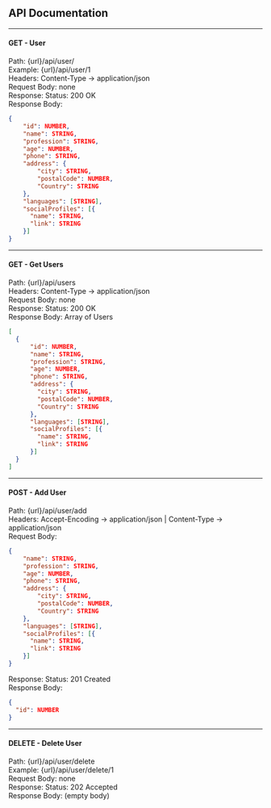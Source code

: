 ## API Documentation


---
#### GET - User </br>
Path: {url}/api/user/ </br>
Example: {url}/api/user/1 </br>
Headers: Content-Type -> application/json </br>
Request Body: none </br>
Response: Status: 200 OK </br>
Response Body:

```json 
{
    "id": NUMBER, 
    "name": STRING,
    "profession": STRING,
    "age": NUMBER,
    "phone": STRING,
    "address": {
        "city": STRING,
        "postalCode": NUMBER,
        "Country": STRING 
    },
    "languages": [STRING],
    "socialProfiles": [{ 
      "name": STRING, 
      "link": STRING 
    }]
}
```

---
#### GET - Get Users
Path: {url}/api/users </br>
Headers: Content-Type -> application/json </br>
Request Body: none </br>
Response: Status: 200 OK </br>
Response Body: Array of Users

```json
[
  {
      "id": NUMBER,
      "name": STRING,
      "profession": STRING,
      "age": NUMBER,
      "phone": STRING,
      "address": { 
        "city": STRING, 
        "postalCode": NUMBER, 
        "Country": STRING
      },
      "languages": [STRING],
      "socialProfiles": [{ 
        "name": STRING,
        "link": STRING
      }]
  }
]
```

___
#### POST - Add User
Path: {url}/api/user/add </br>
Headers: Accept-Encoding -> application/json | Content-Type -> application/json </br>
Request Body:

```json
{
    "name": STRING,
    "profession": STRING,
    "age": NUMBER,
    "phone": STRING,
    "address": {
        "city": STRING,
        "postalCode": NUMBER,
        "Country": STRING
    },
    "languages": [STRING],
    "socialProfiles": [{ 
      "name": STRING,
      "link": STRING
    }]
}
```

Response: Status: 201 Created </br>
Response Body:

```json
{
  "id": NUMBER
}
```

___
#### DELETE - Delete User
Path: {url}/api/user/delete </br>
Example: {url}/api/user/delete/1 </br>
Request Body: none </br>
Response: Status: 202 Accepted </br>
Response Body: (empty body)